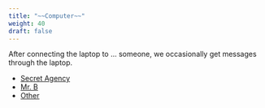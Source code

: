 ```yaml
---
title: "~~Computer~~"
weight: 40
draft: false
---
```



After connecting the laptop to ... someone, we occasionally get messages through the laptop.

- [Secret Agency](agency)
- [Mr. B](mrb)
- [Other](other)